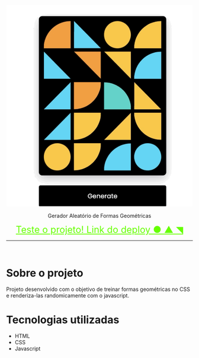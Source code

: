 <!-- PROJECT LOGO -->
<br />
<p align="center">
    <img src="geometric_generator.gif" alt="geometrics">
  </a>
  
  <p align="center">
    Gerador Aleatório de Formas Geométricas
  </p>

  <p align="center">
    <a href="https://geometric-generator.vercel.app/" style="color:#66FF00; font-size:25px">
    Teste o projeto! Link do deploy ● ▲ ◥
    </a>
  </p>
</p>

<hr>

<br>

<!-- Sobre o projeto -->
# Sobre o projeto
<div>
Projeto desenvolvido com o objetivo de treinar formas geométricas no CSS e renderiza-las randomicamente com o javascript.

<br>

# Tecnologias utilizadas

* <span>HTML</span>
* <span>CSS</span>
* <span>Javascript</span>

<br>
